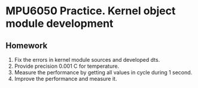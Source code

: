 # MPU6050 Practice. Kernel object module development

## Homework

1. Fix the errors in kernel module sources and developed dts.
2. Provide precision 0.001 C for temperature.
3. Measure the performance by getting all values in cycle during 1 second.
4. Improve the performance and measure it.

